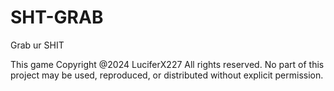 # SHT-GRAB
 Grab ur SHIT 

This game Copyright @2024 LuciferX227 All rights reserved. No part of this project may be used, reproduced, or distributed without explicit permission.
